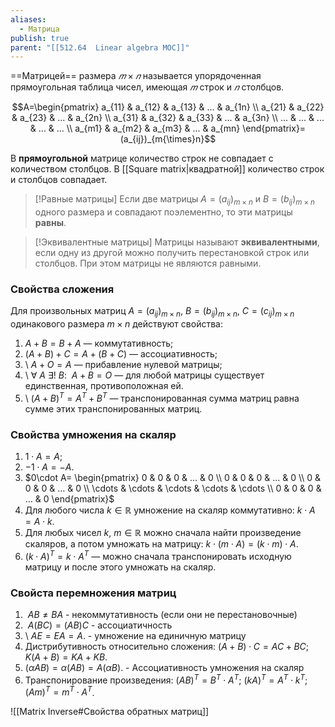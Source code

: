 ```yaml
---
aliases:
  - Матрица
publish: true
parent: "[[512.64  Linear algebra MOC]]"
---
```

==Матрицей== размера $𝑚 × 𝑛$ называется упорядоченная прямоугольная таблица чисел, имеющая $𝑚$ строк и $𝑛$ столбцов.

$$A=\begin{pmatrix} a_{11} & a_{12} & a_{13} & ... & a_{1n} \\ a_{21} & a_{22} & a_{23} & ... & a_{2n} \\ a_{31} & a_{32} & a_{33} & ... & a_{3n} \\ ... & ... & ... & ... & ... \\ a_{m1} & a_{m2} & a_{m3} & ... & a_{mn} \end{pmatrix}=(a_{ij})_{m{\times}n}$$



В **прямоугольной** матрице количество строк не совпадает с количеством столбцов. 
В [[Square matrix|квадратной]]  количество строк и столбцов совпадает. 



> [!Равные матрицы]
> Если две матрицы $A=(a_{ij})_{m{\times}n}$ и $B=(b_{ij})_{m{\times}n}$ одного размера и совпадают поэлементно, то эти матрицы **равны**.

> [!Эквивалентные матрицы]
> Матрицы называют **эквивалентными**, если одну из другой можно получить перестановкой строк или столбцов. При этом матрицы не являются равными.



### **Свойства сложения**
Для произвольных матриц $A=(a_{ij})_{m{\times}n}{,}\ B=(b_{ij})_{m{\times}n}{,}\ C=(c_{ij})_{m{\times}n}$ одинакового размера $m{\times}n$ действуют свойства:
1) $A+B=B+A$  — коммутативность;
2) $(A+B)+ C=A+ (B+C)$  — ассоциативность;
3) \ $A+O=A$ — прибавление нулевой матрицы;
4) \ $\forall\ A\ \exists!\ B{:}\ \ A+B=O$ — для любой матрицы существует единственная, противоположная ей.
5) \ $(A+B)^{T}=A^{T}+B^{T}$ — транспонированная сумма матриц равна сумме этих транспонированных матриц.

### Свойства умножения на скаляр
1) $1\cdot A=A$; 
2) $-1\cdot A=-A$.
3) $0\cdot A= \begin{pmatrix} 0 & 0 & 0 & … & 0 \\ 0 & 0 & 0 & … & 0 \\ 0 & 0 & 0 & … & 0 \\ \cdots & \cdots & \cdots & \cdots & \cdots \\ 0 & 0 & 0 & … & 0 \end{pmatrix}$
4) Для любого числа $k\in\mathbb{R}$ умножение на скаляр коммутативно: $k\cdot A=A\cdot k$.
5) Для любых чисел $k{,}\ m\in \mathbb{R}$ можно сначала найти произведение скаляров, а потом умножать на матрицу: $k\cdot(m\cdot A)=(k\cdot m)\cdot A$.
6) $(k\cdot A)^{T}=k\cdot A^{T}$ — можно сначала транспонировать исходную матрицу и после этого умножать на скаляр.

### Свойста перемножения матриц
1) $\ AB\neq BA$ - некоммутативность (если они не перестановочные)
2) $\ A(BC)=(AB)C$  - ассоциатичность
3) \ $AE=EA=A$. - умножение на единичную матрицу
4) Дистрибутивность относительно сложения:
		$(A+B)\cdot C= AC+BC$;
		$K(A+B)=KA+KB$.
5) $(\alpha A B)=\alpha(AB)=A(\alpha B)$. - Ассоциативность умножения на скаляр
6) Транспонирование произведения:
		$(AB)^T=B^T\cdot A^T$;
		$(kA)^T=A^T\cdot k ^T$;
		$(Am)^T=m^T\cdot A^T$.

![[Matrix Inverse#Свойства обратных матриц]]

